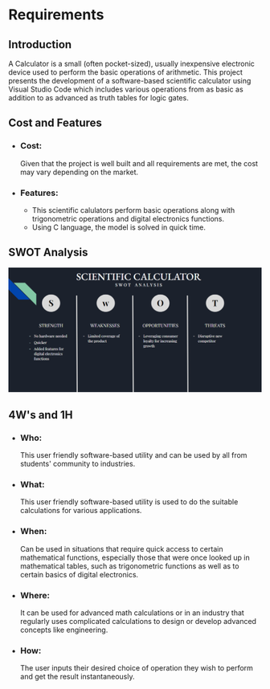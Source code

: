 # **Requirements**
## **Introduction**
A Calculator is a small (often pocket-sized), usually inexpensive electronic device used to perform the basic operations of arithmetic. This project presents the development of a software-based scientific calculator using Visual Studio Code which includes various operations from as basic as addition to as advanced as truth tables for logic gates.

## **Cost and Features**
- ### **Cost:**
  Given that the project is well built and all requirements are met, the cost may vary depending on the market.
- ### **Features:**
  * This scientific calulators perform basic operations along with trigonometric operations and digital electronics functions.
  * Using C language, the model is solved in quick time.

## **SWOT Analysis**
![SWOT Anaylsis of the utility](2022-02-06-14-37-17.png)

## **4W's and 1H**
- ### **Who:**
  This user friendly software-based utility and can be used by all from students' community to industries.
- ### **What:**
  This user friendly software-based utility is used to do the suitable calculations for various applications.
- ### **When:**
  Can be used in situations that require quick access to certain mathematical functions, especially those that were once looked up in mathematical tables, such as trigonometric functions as well as to certain basics of digital electronics.
- ### **Where:**
  It can be used for advanced math calculations or in an industry that regularly uses complicated calculations to design or develop advanced concepts like engineering.
- ### **How:**
  The user inputs their desired choice of operation they wish to perform and get the result instantaneously.